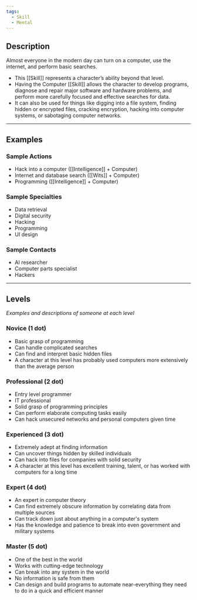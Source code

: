 ```yaml
---
tags:
  - Skill
  - Mental
---
```

## Description
Almost everyone in the modern day can turn on a computer, use the internet, and perform basic searches. 
- This [[Skill]] represents a character’s ability beyond that level. 
- Having the Computer [[Skill]] allows the character to develop programs, diagnose and repair major software and hardware problems, and perform more carefully focused and effective searches for data. 
- It can also be used for things like digging into a file system, finding hidden or encrypted files, cracking encryption, hacking into computer systems, or sabotaging computer networks.
---
## Examples
### Sample Actions
- Hack into a computer ([[Intelligence]] + Computer)
- Internet and database search ([[Wits]] + Computer)
- Programming ([[Intelligence]] + Computer)
### Sample Specialties
- Data retrieval
- Digital security
- Hacking
- Programming
- UI design
### Sample Contacts
- AI researcher
- Computer parts specialist
- Hackers
---
## Levels
_Examples and descriptions of someone at each level_
### Novice (1 dot)
- Basic grasp of programming
- Can handle complicated searches
- Can find and interpret basic hidden files
- A character at this level has probably used computers more extensively than the average person
### Professional (2 dot)
- Entry level programmer
- IT professional
- Solid grasp of programming principles
- Can perform elaborate computing tasks easily
- Can hack unsecured networks and personal computers given time
### Experienced (3 dot)
- Extremely adept at finding information
- Can uncover things hidden by skilled individuals
- Can hack into files for companies with solid security
- A character at this level has excellent training, talent, or has worked with computers for a long time
### Expert (4 dot)
- An expert in computer theory
- Can find extremely obscure information by correlating data from multiple sources
- Can track down just about anything in a computer's system
- Has the knowledge and patience to break into even government and military systems
### Master (5 dot)
- One of the best in the world
- Works with cutting-edge technology
- Can break into any system in the world
- No information is safe from them
- Can design and build programs to automate near-everything they need to do in a quick and efficient manner
